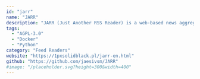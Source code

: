 ```yaml
---
id: "jarr"
name: "JARR"
description: "JARR (Just Another RSS Reader) is a web-based news aggregator and reader (fork of Newspipe)."
tags:
  - "AGPL-3.0"
  - "Docker"
  - "Python"
category: "Feed Readers"
website: "https://1pxsolidblack.pl/jarr-en.html"
github: "https://github.com/jaesivsm/JARR"
#image: "/placeholder.svg?height=300&width=400"
---
```


